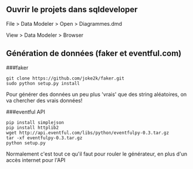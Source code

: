 
## Ouvrir le projets dans sqldeveloper

File > Data Modeler > Open > Diagrammes.dmd

View > Data Modeler > Browser

## Génération de données (faker et eventful.com)


###faker

```
git clone https://github.com/joke2k/faker.git
sudo python setup.py install
```

Pour générer des données un peu plus 'vrais' que des string aléatoires, on va chercher des vrais données!

###eventful API
```
pip install simplejson
pip install httplib2
wget http://api.eventful.com/libs/python/eventfulpy-0.3.tar.gz
tar -xf eventfulpy-0.3.tar.gz
python setup.py 
```

Normalement c'est tout ce qu'il faut pour rouler le générateur, en plus d'un accès internet pour l'API
